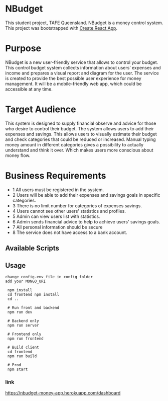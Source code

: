 # NBudget

This student project, TAFE Queensland.
NBudget is a money control system.
This project was bootstrapped with [Create React App](https://github.com/facebook/create-react-app).

# Purpose

NBudget is a new user-friendly service that allows to control your budget. This control budget system collects information about users’ expenses and income and prepares a visual report and diagram for the user. The service is created to provide the best possible user experience for money management. It will be a mobile-friendly web app, which could be accessible at any time.

# Target Audience

This system is designed to supply financial observe and advice for those who desire to control their budget. The system allows users to add their expenses and savings. This allows users to visually estimate their budget and check categories that could be reduced or increased. Manual typing money amount in different categories gives a possibility to actually understand and think it over. Which makes users more conscious about money flow.

# Business Requirements

- 1 All users must be registered in the system.
- 2 Users will be able to add their expenses and savings goals in specific categories.
- 3 There is no limit number for categories of expenses savings.
- 4 Users cannot see other users' statistics and profiles.
- 5 Admin can view users list with statistics.
- 6 Admin sends financial advice to help to achieve users' savings goals.
- 7 All personal information should be secure
- 8 The service does not have access to a bank account.

## Available Scripts


## Usage

```
change config.env file in config folder
add your MONGO_URI

```

```
 npm install
 cd frontend npm install
 cd ..
 
 # Run front and backend
 npm run dev
 
 # Backend only
 npm run server
 
 # Frontend only
 npm run frontend
 
 # Build client
 cd frontend
 npm run build
 
 # Prod
 npm start
```


### link

https://nbudget-money-app.herokuapp.com/dashboard
